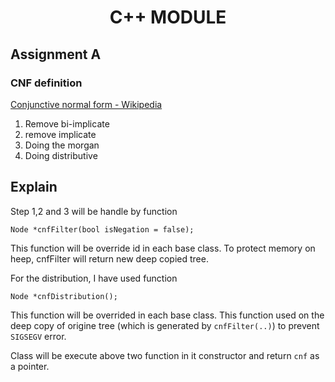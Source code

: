 # <center>C++ MODULE</center>
## Assignment A

### CNF definition

[Conjunctive normal form - Wikipedia](https://en.wikipedia.org/wiki/Conjunctive_normal_form) 

1. Remove bi-implicate
2. remove implicate
3. Doing the morgan
4. Doing distributive

## Explain

Step 1,2 and 3 will be handle by function

    Node *cnfFilter(bool isNegation = false);

This function will be override id in each base class.
To protect memory on heep, cnfFilter will return new deep copied tree.

For the distribution, I have used function

    Node *cnfDistribution();

This function will be overrided in each base class.
This function used on the deep copy of origine tree (which is generated by `cnfFilter(..)`) to prevent `SIGSEGV` error.

Class will be execute above two function in it constructor and return `cnf` as a pointer.
